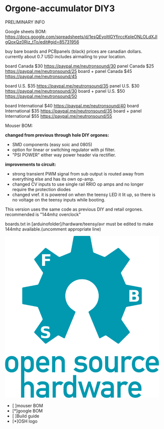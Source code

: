 # Orgone-accumulator DIY3
PRELIMINARY INFO

Google sheets BOM:
https://docs.google.com/spreadsheets/d/1esQEyoltlGYfirccKpleONLOLdXJlgQoxQz0Rjz_tTo/edit#gid=85731956

buy bare boards and PCBpanels (black)
prices are canadian dollars. currently about 0.7 USD
includes airmailing to your location. 

board Canada $30 https://paypal.me/neutronsound/30
panel Canada $25 https://paypal.me/neutronsound/25
board + panel Canada $45 https://paypal.me/neutronsound/45

board U.S. $35 https://paypal.me/neutronsound/35
panel U.S. $30 https://paypal.me/neutronsound/30
board + panel U.S. $50 https://paypal.me/neutronsound/50

board International $40 https://paypal.me/neutronsound/40
board International $35 https://paypal.me/neutronsound/35
board + panel International $55 https://paypal.me/neutronsound/55


Mouser BOM:


**changed from previous through hole DIY orgones:**

* SMD components (easy soic and 0805)
* option for linear or switching regulator with pi filter.
* "PSI POWER" either way power header via rectifier.

**improvements to circuit:**
* strong transient PWM signal from sub output is routed away from
everything else and has its own op-amp.
* changed CV inputs to use single rail RRIO op amps and no longer require the protection diodes
* changed vref. it is powered on when the teensy LED it lit up, so there is no voltage on the teensy inputs while booting.

This version uses the same code as previous DIY and retail orgones.
 recommended is "144mhz overclock"
 
boards.txt in [arduinofolder]/hardware/teensy/avr 
must be edited to make 144mhz available.(uncomment appropriate line)

![OSHL](oshw-logo-300-px.png)


- [ ]mouser BOM
- [*]google BOM
- [ ]Build guide
- [*]OSH logo